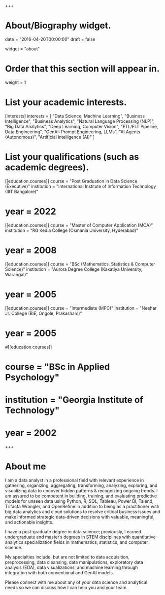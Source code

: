 +++
# About/Biography widget.

date = "2016-04-20T00:00:00"
draft = false

widget = "about"

# Order that this section will appear in.
weight = 1

# List your academic interests.
[interests]
interests = [
  "Data Science, Machine Learning",
  "Business Intelligence",
  "Business Analytics",
  "Natural Language Processing (NLP)",
  "Big Data Analytics",
  "Deep Learning, Computer Vision",
  "ETL/ELT Pipeline, Data Engineering",
  "GenAI: Prompt Engineering, LLMs",
  "AI Agents (Autonomous)",
  "Artificial Intelligence (AI)"
  ]

# List your qualifications (such as academic degrees).
[[education.courses]]
  course = "Post Graduation in Data Science (Executive)"
  institution = "International Institute of Information Technology (IIIT Bangalore)"
#  year = 2022

[[education.courses]]
  course = "Master of Computer Application (MCA)"
  institution = "RG Kedia College (Osmania University, Hyderabad)"
#  year = 2008

[[education.courses]]
  course = "BSc (Mathematics, Statistics & Computer Science)"
  institution = "Aurora Degree College (Kakatiya University, Warangal)"
#  year = 2005

[[education.courses]]
  course = "Intermediate (MPC)"
  institution = "Neehar Jr. College (BIE, Ongole, Prakasham)"
#  year = 2005

#[[education.courses]]
#  course = "BSc in Applied Psychology"
#  institution = "Georgia Institute of Technology"
#  year = 2002
 
+++
  
# About me

I am a data analyst in a professional field with relevant experience in gathering, organizing, aggregating, transforming, analyzing, exploring, and visualizing data to uncover hidden patterns & recognizing ongoing trends. I am assured to be competent in building, training, and evaluating predictive models for unseen data using Python, R, SQL, Tableau, Power BI, Talend, Trifacta Wrangler, and OpenRefine in addition to being as a practitioner with big data analytics and cloud solutions to resolve critical business issues and make informed strategic data-driven decisions with valuable, meaningful, and actionable insights.

I have a post-graduate degree in data science; previously, I earned undergraduate and master’s degrees in STEM disciplines with quantitative analytics specialization fields in mathematics, statistics, and computer science.

My specialties include, but are not limited to data acquisition, preprocessing, data cleansing, data manipulations, exploratory data analysis (EDA), data visualizations, and machine learning through integration with both conventional and GenAI models.

Please connect with me about any of your data science and analytical needs so we can discuss how I can help you and your team.
